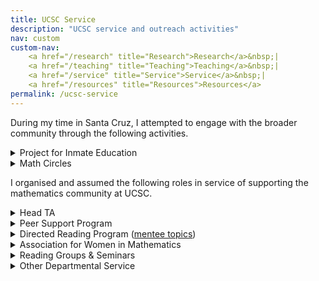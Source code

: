 ```yaml
---
title: UCSC Service
description: "UCSC service and outreach activities"
nav: custom
custom-nav: 
    <a href="/research" title="Research">Research</a>&nbsp;|
    <a href="/teaching" title="Teaching">Teaching</a>&nbsp;|
    <a href="/service" title="Service">Service</a>&nbsp;|
    <a href="/resources" title="Resources">Resources</a>
permalink: /ucsc-service
---
```


<!--
Tip/Green = Current
Note/Blue = Highlight/Past
Important/Red = Other/Past
-->

<!--
Warning = Yellow
Note = Blue
Important = Red
Tip = Green
Caution = Orange (close to yellow)
Info = Dark Blue
Success = Dark Green
Danger = Dark Red
Secondary = Grey
-->

During my time in Santa Cruz, I attempted to engage with the broader community through the following activities.

<details class="callout-quarto tip">
    <summary class="callout-header">Project for Inmate Education</summary>
    <div class="callout-body">
<p>I served as a co-director for the <a href="https://www.physics.ucsc.edu/news-events/community-programs/index.html#:~:text=Project%20for%20Inmate%20Education%20Program%20(PIE)"><b>Project for Inmate Education (PIE)</b></a> from July 2023 to August 2025. At PIE, we teach incarcerated persons courses on Pre-algebra, College algebra and Introduction to Astronomy at the Santa Cruz Main Jail.</p>
    </div>
</details>

<details class="callout-quarto tip">
    <summary class="callout-header">Math Circles</summary>
    <div class="callout-body">
<ul style="line-height:180%">

<li> I was an active instructor with the <a href="https://www.xacademy.org/math"><b>Math Student Circle</b></a> in Santa Cruz, held at Cabrillo College. I lead activities on <em>Cryptography</em>, <em>Eulerian Circuits</em> and the <em>Four Colour Theorem</em>.</li>

<li> I was an active participant of the <a href="https://people.ucsc.edu/~pmorale5/mtc/"><b>Math Teachers’ Circle</b></a> at Santa Cruz, where I lead sessions on <em>Gerrymandering</em>.</li>
</ul>
</div>
</details>

I organised and assumed the following roles in service of supporting the mathematics community at UCSC.

<details class="callout-quarto tip">
    <summary class="callout-header">Head TA</summary>
    <div class="callout-body">
<p>From July 2022 to June 2025, I served as a <b>Head TA</b> (now <em>Teaching support and Administrative Coordinator</em>) in the Mathematics Department, where we assisted the department in supporting Graduate Teaching Assistants.</p>
    </div>
</details>

<details class="callout-quarto tip">
    <summary class="callout-header">Peer Support Program</summary>
    <div class="callout-body">
<p>I helped co-found and co-organised the Math Department <b>Peer Support Program</b> since August 2021 until June 2025. The program supports first-year graduate students in navigating the department and program milestones.</p>
    </div>
</details>

<details class="callout-quarto tip">
  <summary class="callout-header">Directed Reading Program (<a href="\drp">mentee topics</a>)</summary>
    <div class="callout-body">
<p>I was an organiser of the <a href="https://sites.google.com/ucsc.edu/drp-math/"><b>Directed Reading Program</b></a> - where we pair undergraduates with graduate students to work on a reading project - from Fall 2021, when I helped restart the program after a brief hiatus during the pandemic, to March 2025. I have participated as a mentor myself several times, and you can <a href="\drp">view the interesting topics my mentees and I have worked on here</a>. You will also find my mentees and the topics they worked on from my time with <a href="https://sites.google.com/view/twoples/home"><b>Twoples</b></a>, an online program inspired by DRP.</p>
    </div>
</details>

<details class="callout-quarto tip">
    <summary class="callout-header">Association for Women in Mathematics</summary>
    <div class="callout-body">
<p>I helped co-found the <b><a href="sites.google.com/ucsc.edu/awm/">Association for Women in Mathematics (AWM) Chapter</a></b> with Jennier Guerrero in November 2020, and served as its president in AY 2022-23.</p>
    </div>
</details>

<details class="callout-quarto tip">
    <summary class="callout-header">Reading Groups & Seminars</summary>
    <div class="callout-body">
<ul style="line-height:180%">

<li> <b>What are you reading?</b> <em>an informal seminar</em>, <small>Spring 2023</small><br>
    Organiser, <small>co-organised with David Rubinstein, Sophie Aiken and Jennifer Guerrero</small></li>

<li> <b>Category Theory Learning Seminar</b>, <small>Winter & Spring 2022</small><br>
    Organiser, <small>co-organised with Vaibhav Sutrave and David Rubinstein</small>
    <a href="https://drive.google.com/file/d/1_ZJplOxGbYQ77iPW1dp0YLyG3C5P4_Af/view?usp=drive_link" class="internal-link quarter-line-space">Seminar notes&nbsp;→</a></li>

<li> <b>Graduate Colloquium</b>, <small>Fall 2020 - Spring 2022</small><br>
    Organiser, <small>co-organised with David Rubinstein</small></li>

<li> <b>Undergraduate Colloquium</b>, <small>Spring 2022</small><br>
    Organiser, <small>as a member of AWM EC</small></li>
</ul>

<ul style="line-height:150%">

<li> <em>p</em>-adic Hodge Theory &#9733;, <small>Fall 2024</small></li>

<li> Tropical Geometry &#9733;, <small>Spring 2024</small></li>

<li> Abelian Varieties over Finite Fields &#9733;, <small>Fall 2023</small></li>

<li> Derived Categories of Permutation Modules, <small>Spring 2023</small></li>

<li> Canonical Induction Formulas, <small>Spring 2023</small></li>

<li> Topological Data Analysis &#9733;, <small>Winter 2023</small></li>

<li> Stacks &#9733;, <small>Fall 2022</small></li>

<li> Pointless Topology and Triangulated Categories, <small>Fall 2022</small></li>

<li> Stable Homotopy Theory, <small>Winter & Spring 2022</small></li>

<li> Étale Cohomology &#9733;, <small>Fall 2021</small></li>

<li> (Modular) Representation Theory, <small>Summer 2021</small></li>

<li> Local Class Field Theory, <small>Spring & Summer 2021</small></li>

<li> Homological Algebra &#9733;, <small>Spring 2021</small></li>

<li> A Course in Arithmetic by J.-P.Serre &#9733;, <small>Winter & Summer 2020</small></li>

</ul>
<br>
<small>&#9733; organiser or co-organiser</small>
</div>
</details>

<details class="callout-quarto tip">
    <summary class="callout-header">Other Departmental Service</summary>
    <div class="callout-body">
<ul style="line-height:180%">

<li> I served as a <em>study leader</em> for the <b>Prelim Study Sessions</b>, where we supported graduate students preparing for the departmental preliminary exams. I served as a leader for all three subjects: <em>Algebra</em> (Winter 2025, Spring 2024, Summer 2023), <em>Analysis</em> (Spring 2025, Winter 2022, Summer 2022) and <em>Geometry</em> (Winter 2022, Summer 2022).</li>

<li> I supported the organising of <b><a href="sites.google.com/ucsc.edu/awm/">EmpowHER Hour</a></b>, an AWM initiative (Spring 2022 - Spring 2023). This was a space where graduate students got together to hold meaningful discussions about gender equity in academia, and how one can help build a more inclusive mathematical community .</li> 

<li> I served as one of the founding Graduate Student representative on the <b>Mathematics Department DEI Committee</b> from Fall 2020 - Spring 2022.</li>

<li> During COVID, I hosted and lead the Mathematics Department GSI Support sessions to create a space for peer support amongst the Graduate Student Instructors, from Feb - Aug 2021.</li>

</ul>
</div>
</details>


<!-- 

### External

<details>
    <summary><b style="color:#69b2c1">Conference Sessions</b></summary>

<ul style="line-height:180%">

<li> Invited Paper Session on <b>Rethinking Number Theory</b><br>
    <em>MAA MathFest</em><br>
    Organiser, <small>co-organised with Tyler Billingsley and Sandra Nair</small></li>

<li> Special Session on <b>Rethinking Number Theory</b><br>
    <em>AWM Research Symposium</em><br>
    Organiser, <small>co-organised with Eva Goedhart and Amita Malik</small></li>

</ul>
</details>

#69b2c1 -->